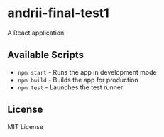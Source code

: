 # andrii-final-test1

A React application

## Available Scripts

- `npm start` - Runs the app in development mode
- `npm build` - Builds the app for production
- `npm test` - Launches the test runner

## License

MIT License
